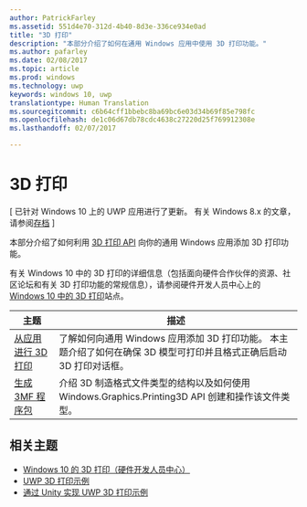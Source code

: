```yaml
---
author: PatrickFarley
ms.assetid: 551d4e70-312d-4b40-8d3e-336ce934e0ad
title: "3D 打印"
description: "本部分介绍了如何在通用 Windows 应用中使用 3D 打印功能。"
ms.author: pafarley
ms.date: 02/08/2017
ms.topic: article
ms.prod: windows
ms.technology: uwp
keywords: windows 10, uwp
translationtype: Human Translation
ms.sourcegitcommit: c6b64cff1bbebc8ba69bc6e03d34b69f85e798fc
ms.openlocfilehash: de1c06d67db78cdc4638c27220d25f769912308e
ms.lasthandoff: 02/07/2017

---
```

# <a name="3d-printing"></a>3D 打印

\[ 已针对 Windows 10 上的 UWP 应用进行了更新。 有关 Windows 8.x 的文章，请参阅[存档](http://go.microsoft.com/fwlink/p/?linkid=619132) \]

本部分介绍了如何利用 [3D 打印 API](https://msdn.microsoft.com/library/windows/apps/windows.graphics.printing3d.aspx) 向你的通用 Windows 应用添加 3D 打印功能。  

<!-- ![the 3D printing from Unity sample uses Windows 3D print APIs to facilitate the printing of a textured model asset from Unity software](images/unity-app-screenshot-002.png) -->

有关 Windows 10 中的 3D 打印的详细信息（包括面向硬件合作伙伴的资源、社区论坛和有关 3D 打印功能的常规信息），请参阅硬件开发人员中心上的 [Windows 10 中的 3D 打印](https://developer.microsoft.com/windows/hardware/3d-print-support-windows-10)站点。

| 主题 | 描述 |
|-------|-------------|
| [从应用进行 3D 打印](3d-print-from-app.md) | 了解如何向通用 Windows 应用添加 3D 打印功能。 本主题介绍了如何在确保 3D 模型可打印并且格式正确后启动 3D 打印对话框。 |
| [生成 3MF 程序包](generate-3mf.md) | 介绍 3D 制造格式文件类型的结构以及如何使用 Windows.Graphics.Printing3D API 创建和操作该文件类型。 |

## <a name="related-topics"></a>相关主题

* [Windows 10 的 3D 打印（硬件开发人员中心）](https://developer.microsoft.com/windows/hardware/3d-print-support-windows-10)
* [UWP 3D 打印示例](https://github.com/Microsoft/Windows-universal-samples/tree/master/Samples/3DPrinting)
* [通过 Unity 实现 UWP 3D 打印示例](https://github.com/Microsoft/Windows-universal-samples/tree/master/Samples/3DPrintingFromUnity)

 

